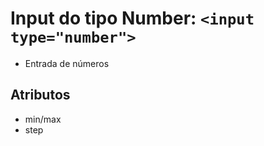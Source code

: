 # Input do tipo Number: `<input type="number">`

-   Entrada de números

## Atributos

-   min/max
-   step

